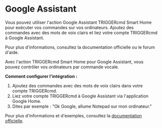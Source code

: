 # Google Assistant

Vous pouvez utiliser l'action Google Assistant TRIGGERcmd Smart Home pour exécuter vos commandes sur vos ordinateurs. Ajoutez des commandes avec des mots de voix clairs et liez votre compte TRIGGERcmd à Google Assistant.

Pour plus d'informations, consultez la documentation officielle ou le forum d'aide.

Avec l'action TRIGGERcmd Smart Home pour Google Assistant, vous pouvez contrôler vos ordinateurs par commande vocale.

**Comment configurer l'intégration :**

1. Ajoutez des commandes avec des mots de voix clairs dans votre compte TRIGGERcmd.
2. Liez votre compte TRIGGERcmd à Google Assistant via l'application Google Home.
3. Dites par exemple : "Ok Google, allume Notepad sur mon ordinateur."

Pour plus d'informations et d'exemples, consultez la [documentation officielle](https://www.triggercmd.com).
